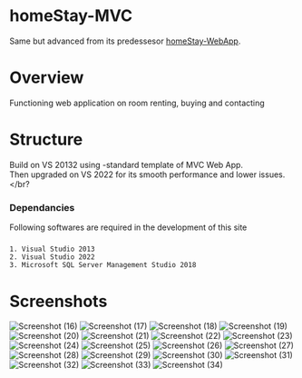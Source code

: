 # homeStay-MVC
Same but advanced from its predessesor [homeStay-WebApp](https://github.com/pratikkabade/homeStay-WebApp). </br>

# Overview 
Functioning web application on room renting, buying and contacting </br>

# Structure
Build on VS 20132 using -standard template of MVC Web App. </br>
Then upgraded on VS 2022 for its smooth performance and lower issues. </br?

### Dependancies
Following softwares are required in the development of this site
##### 
    1. Visual Studio 2013
    2. Visual Studio 2022
    3. Microsoft SQL Server Management Studio 2018
    
# Screenshots
<!--
<img src="https://user-images.githubusercontent.com/76637730/171393937-489406c6-0151-4ee2-8376-942cccc4ce9f.png" width="800" height="500" img align="right">
-->
![Screenshot (16)](https://user-images.githubusercontent.com/76637730/171393937-489406c6-0151-4ee2-8376-942cccc4ce9f.png)
![Screenshot (17)](https://user-images.githubusercontent.com/76637730/171393943-5db24044-180d-43ee-8c26-67f4f842e4f0.png)
![Screenshot (18)](https://user-images.githubusercontent.com/76637730/171393953-ed5618fc-ad1b-4dfc-b181-d11b7cb45daf.png)
![Screenshot (19)](https://user-images.githubusercontent.com/76637730/171393958-29a41fa2-954c-4636-8169-235e9dd3db5a.png)
![Screenshot (20)](https://user-images.githubusercontent.com/76637730/171393972-fd46bc92-5325-46fe-8f22-8999239c8e56.png)
![Screenshot (21)](https://user-images.githubusercontent.com/76637730/171393981-813e9cdd-6061-4b56-bbcd-0deba397ead8.png)
![Screenshot (22)](https://user-images.githubusercontent.com/76637730/171393990-eb6c1ebf-9a3d-460c-87d9-a3ec2a7520b1.png)
![Screenshot (23)](https://user-images.githubusercontent.com/76637730/171393997-33d41520-92ea-402d-9332-9da52bddc25b.png)
![Screenshot (24)](https://user-images.githubusercontent.com/76637730/171394003-02246813-1cf1-4a6e-88ee-57c8dd4999c5.png)
![Screenshot (25)](https://user-images.githubusercontent.com/76637730/171394010-9beb1bce-7c59-4359-9932-69cf6f9db29a.png)
![Screenshot (26)](https://user-images.githubusercontent.com/76637730/171394019-4d2224eb-4417-4e42-8949-e72d777028bb.png)
![Screenshot (27)](https://user-images.githubusercontent.com/76637730/171394030-2f58c1db-52fb-49c3-817d-edb073c72c94.png)
![Screenshot (28)](https://user-images.githubusercontent.com/76637730/171394036-751058e1-8d9a-44e6-8ac7-46a3455b76d3.png)
![Screenshot (29)](https://user-images.githubusercontent.com/76637730/171394044-265aba24-3e94-41a8-baa4-9e80bf85cd7c.png)
![Screenshot (30)](https://user-images.githubusercontent.com/76637730/171394049-834b9fb9-5ce1-410e-a9c4-8e8d1024ed3b.png)
![Screenshot (31)](https://user-images.githubusercontent.com/76637730/171394053-4201d996-6cd1-4b35-b0b3-d614325d724a.png)
![Screenshot (32)](https://user-images.githubusercontent.com/76637730/171394060-5d35bcc9-6fb7-43bb-99b1-501e7a57c865.png)
![Screenshot (33)](https://user-images.githubusercontent.com/76637730/171394070-791e911b-7134-4d92-8356-a928143513ad.png)
![Screenshot (34)](https://user-images.githubusercontent.com/76637730/171394076-0f2f6e25-eca0-40cf-822d-9b0e406f5719.png)
